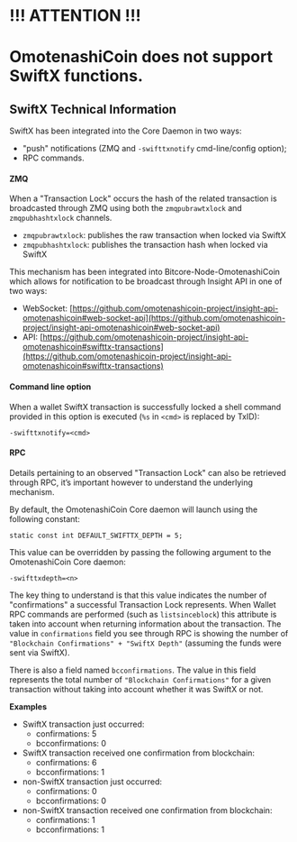 # !!! ATTENTION !!!
# OmotenashiCoin does not support SwiftX functions.


## SwiftX Technical Information

SwiftX has been integrated into the Core Daemon in two ways:
* "push" notifications (ZMQ and `-swifttxnotify` cmd-line/config option);
* RPC commands.

#### ZMQ

When a "Transaction Lock" occurs the hash of the related transaction is broadcasted through ZMQ using both the `zmqpubrawtxlock` and `zmqpubhashtxlock` channels.

* `zmqpubrawtxlock`: publishes the raw transaction when locked via SwiftX
* `zmqpubhashtxlock`: publishes the transaction hash when locked via SwiftX

This mechanism has been integrated into Bitcore-Node-OmotenashiCoin which allows for notification to be broadcast through Insight API in one of two ways:
* WebSocket: [https://github.com/omotenashicoin-project/insight-api-omotenashicoin#web-socket-api](https://github.com/omotenashicoin-project/insight-api-omotenashicoin#web-socket-api)
* API: [https://github.com/omotenashicoin-project/insight-api-omotenashicoin#swifttx-transactions](https://github.com/omotenashicoin-project/insight-api-omotenashicoin#swifttx-transactions)

#### Command line option

When a wallet SwiftX transaction is successfully locked a shell command provided in this option is executed (`%s` in `<cmd>` is replaced by TxID):

```
-swifttxnotify=<cmd>
```

#### RPC

Details pertaining to an observed "Transaction Lock" can also be retrieved through RPC, it’s important however to understand the underlying mechanism.

By default, the OmotenashiCoin Core daemon will launch using the following constant:

```
static const int DEFAULT_SWIFTTX_DEPTH = 5;
```

This value can be overridden by passing the following argument to the OmotenashiCoin Core daemon:

```
-swifttxdepth=<n>
```

The key thing to understand is that this value indicates the number of "confirmations" a successful Transaction Lock represents. When Wallet RPC commands are performed (such as `listsinceblock`) this attribute is taken into account when returning information about the transaction. The value in `confirmations` field you see through RPC is showing the number of `"Blockchain Confirmations" + "SwiftX Depth"` (assuming the funds were sent via SwiftX).

There is also a field named `bcconfirmations`. The value in this field represents the total number of `"Blockchain Confirmations"` for a given transaction without taking into account whether it was SwiftX or not.

**Examples**
* SwiftX transaction just occurred:
    * confirmations: 5
    * bcconfirmations: 0
* SwiftX transaction received one confirmation from blockchain:
    * confirmations: 6
    * bcconfirmations: 1
* non-SwiftX transaction just occurred:
    * confirmations: 0
    * bcconfirmations: 0
* non-SwiftX transaction received one confirmation from blockchain:
    * confirmations: 1
    * bcconfirmations: 1
